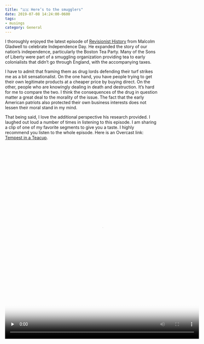 ```yaml
---
title: "🇺🇸 Here’s to the smugglers"
date: 2019-07-08 14:24:00-0600
tags:
- musings
category: General
---
```


I thoroughly enjoyed the latest episode of [Revisionist History](http://revisionisthistory.com/) from Malcolm Gladwell to celebrate Independence Day. He expanded the story of our nation’s independence, particularly the Boston Tea Party. Many of the Sons of Liberty were part of a smuggling organization providing tea to early colonialists that didn’t go through England, with the accompanying taxes.

I have to admit that framing them as drug lords defending their turf strikes me as a bit sensationalist. On the one hand, you have people trying to get their own legitimate products at a cheaper price by buying direct. On the other, people who are knowingly dealing in death and destruction. It’s hard for me to compare the two. I think the consequences of the drug in question matter a great deal to the morality of the issue. The fact that the early American patriots also protected their own business interests does not lessen their moral stand in my mind.

That being said, I love the additional perspective his research provided. I laughed out loud a number of times in listening to this episode. I am sharing a clip of one of my favorite segments to give you a taste. I highly recommend you listen to the whole episode. Here is an Overcast link: [Tempest in a Teacup](https://overcast.fm/+NG9Lftp2k).

<video controls="controls" playsinline="playsinline" src="https://www.bennorris.blog/uploads/2019/c01c39fcbb.mov" width="640" height="640" poster="https://www.bennorris.blog/uploads/2019/f02e944293.png" preload="none"></video>